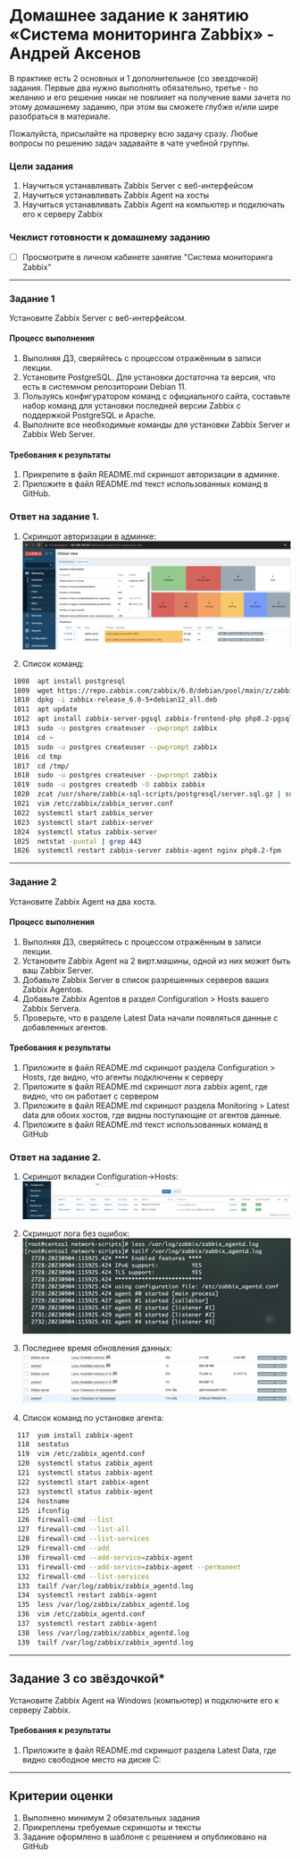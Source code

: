 # Домашнее задание к занятию «Система мониторинга Zabbix» - Андрей Аксенов

В практике есть 2 основных и 1 дополнительное (со звездочкой) задания. Первые два нужно выполнять обязательно, третье - по желанию и его решение никак не повлияет на получение вами зачета по этому домашнему заданию, при этом вы сможете глубже и/или шире разобраться в материале. 

Пожалуйста, присылайте на проверку всю задачу сразу. Любые вопросы по решению задач задавайте в чате учебной группы.

### Цели задания
1. Научиться устанавливать Zabbix Server c веб-интерфейсом
2. Научиться устанавливать Zabbix Agent на хосты
3. Научиться устанавливать Zabbix Agent на компьютер и подключать его к серверу Zabbix 

### Чеклист готовности к домашнему заданию
- [ ] Просмотрите в личном кабинете занятие "Система мониторинга Zabbix" 

---

### Задание 1 

Установите Zabbix Server с веб-интерфейсом.

#### Процесс выполнения
1. Выполняя ДЗ, сверяйтесь с процессом отражённым в записи лекции.
2. Установите PostgreSQL. Для установки достаточна та версия, что есть в системном репозитороии Debian 11.
3. Пользуясь конфигуратором команд с официального сайта, составьте набор команд для установки последней версии Zabbix с поддержкой PostgreSQL и Apache.
4. Выполните все необходимые команды для установки Zabbix Server и Zabbix Web Server.

#### Требования к результаты 
1. Прикрепите в файл README.md скриншот авторизации в админке.
2. Приложите в файл README.md текст использованных команд в GitHub.

### Ответ на задание 1.

1. Скриншот авторизации в админке:
![adm_auth](img/zadanie1/01_01.png)

2. Список команд:
```bash
 1008  apt install postgresql
 1009  wget https://repo.zabbix.com/zabbix/6.0/debian/pool/main/z/zabbix-release/zabbix-release_6.0-5+debian12_all.deb
 1010  dpkg -i zabbix-release_6.0-5+debian12_all.deb
 1011  apt update
 1012  apt install zabbix-server-pgsql zabbix-frontend-php php8.2-pgsql zabbix-nginx-conf zabbix-sql-scripts zabbix-agent
 1013  sudo -u postgres createuser --pwprompt zabbix
 1014  cd ~
 1015  sudo -u postgres createuser --pwprompt zabbix
 1016  cd tmp
 1017  cd /tmp/
 1018  sudo -u postgres createuser --pwprompt zabbix
 1019  sudo -u postgres createdb -O zabbix zabbix
 1020  zcat /usr/share/zabbix-sql-scripts/postgresql/server.sql.gz | sudo -u zabbix psql zabbix
 1021  vim /etc/zabbix/zabbix_server.conf 
 1022  systemctl start zabbix_server
 1023  systemctl start zabbix-server
 1024  systemctl status zabbix-server
 1025  netstat -puntal | grep 443
 1026  systemctl restart zabbix-server zabbix-agent nginx php8.2-fpm
```
---

### Задание 2 

Установите Zabbix Agent на два хоста.

#### Процесс выполнения
1. Выполняя ДЗ, сверяйтесь с процессом отражённым в записи лекции.
2. Установите Zabbix Agent на 2 вирт.машины, одной из них может быть ваш Zabbix Server.
3. Добавьте Zabbix Server в список разрешенных серверов ваших Zabbix Agentов.
4. Добавьте Zabbix Agentов в раздел Configuration > Hosts вашего Zabbix Servera.
5. Проверьте, что в разделе Latest Data начали появляться данные с добавленных агентов.

#### Требования к результаты 
1. Приложите в файл README.md скриншот раздела Configuration > Hosts, где видно, что агенты подключены к серверу
2. Приложите в файл README.md скриншот лога zabbix agent, где видно, что он работает с сервером
3. Приложите в файл README.md скриншот раздела Monitoring > Latest data для обоих хостов, где видны поступающие от агентов данные.
4. Приложите в файл README.md текст использованных команд в GitHub


### Ответ на задание 2.
1. Скриншот вкладки Configuration->Hosts:
![hosts](img/zadanie2/02_01.png)

2. Скриншот лога без ошибок:
![noerrors](img/zadanie2/02_02.png)

3. Последнее время обновления данных:
![latest_data](img/zadanie2/02_03.png)

4. Список команд по установке агента:
```bash
  117  yum install zabbix-agent
  118  sestatus 
  119  vim /etc/zabbix_agentd.conf 
  120  systemctl status zabbix_agent
  121  systemctl status zabbix-agent
  122  systemctl start zabbix-agent
  123  systemctl status zabbix-agent
  124  hostname
  125  ifconfig 
  126  firewall-cmd --list
  127  firewall-cmd --list-all
  128  firewall-cmd --list-services
  129  firewall-cmd --add
  130  firewall-cmd --add-service=zabbix-agent
  131  firewall-cmd --add-service=zabbix-agent --permanent
  132  firewall-cmd --list-services
  133  tailf /var/log/zabbix/zabbix_agentd.log 
  134  systemctl restart zabbix-agent
  135  less /var/log/zabbix/zabbix_agentd.log 
  136  vim /etc/zabbix_agentd.conf 
  137  systemctl restart zabbix-agent
  138  less /var/log/zabbix/zabbix_agentd.log 
  139  tailf /var/log/zabbix/zabbix_agentd.log 
```
---
## Задание 3 со звёздочкой*
Установите Zabbix Agent на Windows (компьютер) и подключите его к серверу Zabbix.

#### Требования к результаты 
1. Приложите в файл README.md скриншот раздела Latest Data, где видно свободное место на диске C:
--- 

## Критерии оценки

1. Выполнено минимум 2 обязательных задания
2. Прикреплены требуемые скриншоты и тексты 
3. Задание оформлено в шаблоне с решением и опубликовано на GitHub
